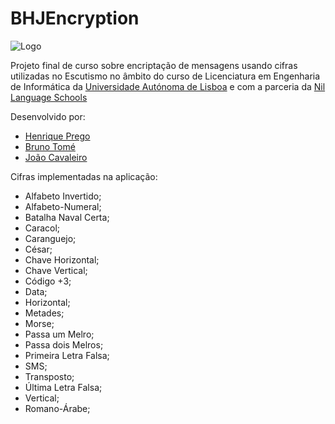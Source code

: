 # BHJEncryption

![Logo](https://i.imgur.com/Tgu1KJt.png)

Projeto final de curso sobre encriptação de mensagens usando cifras utilizadas no Escutismo no âmbito do curso de Licenciatura em Engenharia de Informática da [Universidade Autónoma de Lisboa](https://autonoma.pt/) e com a parceria da [Nil Language Schools](https://www.nil.pt/web/)

Desenvolvido por:

- [Henrique Prego](https://github.com/mrhenry549)
- [Bruno Tomé](https://github.com/BrunoT83)
- [João Cavaleiro](https://github.com/jmscavaleiro)

Cifras implementadas na aplicação:

- Alfabeto Invertido;
- Alfabeto-Numeral;
- Batalha Naval Certa;
- Caracol;
- Caranguejo;
- César;
- Chave Horizontal;
- Chave Vertical;
- Código +3;
- Data;
- Horizontal;
- Metades;
- Morse;
- Passa um Melro;
- Passa dois Melros;
- Primeira Letra Falsa;
- SMS;
- Transposto;
- Última Letra Falsa;
- Vertical;
- Romano-Árabe;
